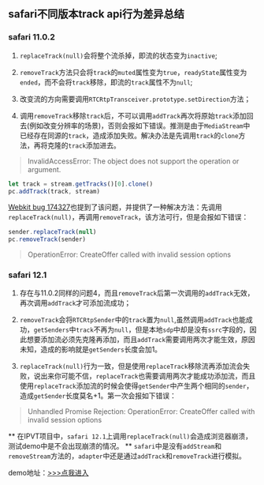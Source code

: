 ## safari不同版本track api行为差异总结

### safari 11.0.2

1. `replaceTrack(null)`会将整个流杀掉，即流的状态变为`inactive`;

2. `removeTrack`方法只会将`track`的`muted`属性变为`true`，`readyState`属性变为`ended`，而不会将`track`移除，即流的`track`属性不为`null`;

3. 改变流的方向需要调用`RTCRtpTransceiver.prototype.setDirection`方法；

4. 调用`removeTrack`移除`track`后，不可以调用`addTrack`再次将原始`track`添加回去(例如改变分辨率的场景)，否则会报如下错误。推测是由于`MediaStream`中已经存在同源的`track`，造成添加失败。解决办法是先调用`track`的`clone`方法，再将克隆的`track`添加进去。

> InvalidAccessError: The object does not support the operation or argument.

```js
let track = stream.getTracks()[0].clone()
pc.addTrack(track, stream)
```
[Webkit bug 174327](https://bugs.webkit.org/show_bug.cgi?id=174327)也提到了该问题，并提供了一种解决方法：先调用`replaceTrack(null)`，再调用`removeTrack`，该方法可行，但是会报如下错误：

```js
sender.replaceTrack(null)
pc.removeTrack(sender)
```

> OperationError: CreateOffer called with invalid session options

### safari 12.1

1. 存在与11.0.2同样的问题4，而且`removeTrack`后第一次调用的`addTrack`无效，再次调用`addTrack`才可添加流成功；

2. `removeTrack`会将`RTCRtpSender`中的`track`置为`null`,虽然调用`addTrack`也能成功，`getSenders`中`track`不再为`null`，但是本地`sdp`中却是没有`ssrc`字段的，因此想要添加流必须先克隆再添加，而且`addTrack`需要调用两次才能生效，原因未知，造成的影响就是`getSenders`长度会加1。

3. `replaceTrack(null)`行为一致，但是使用`replaceTrack`移除流再添加流会失败，说出来你可能不信，`replaceTrack`也需要调用两次才能成功添加流，而且使用`replaceTrack`添加流的时候会使得`getSender`中产生两个相同的`sender`，造成`getSender`长度莫名+1。第一次会报如下错误：

> Unhandled Promise Rejection: OperationError: CreateOffer called with invalid session options

** 在IPVT项目中，`safari 12.1`上调用`replaceTrack(null)`会造成浏览器崩溃，测试demo中是不会出现崩溃的情况。
** `safari`中是没有`addStream`和`removeStream`方法的，`adapter`中还是通过`addTrack`和`removeTrack`进行模拟。

demo地址：[>>>点我进入](https://github.com/Nirvana-cn/Live-platform/tree/master/demo/demo-track-api)
